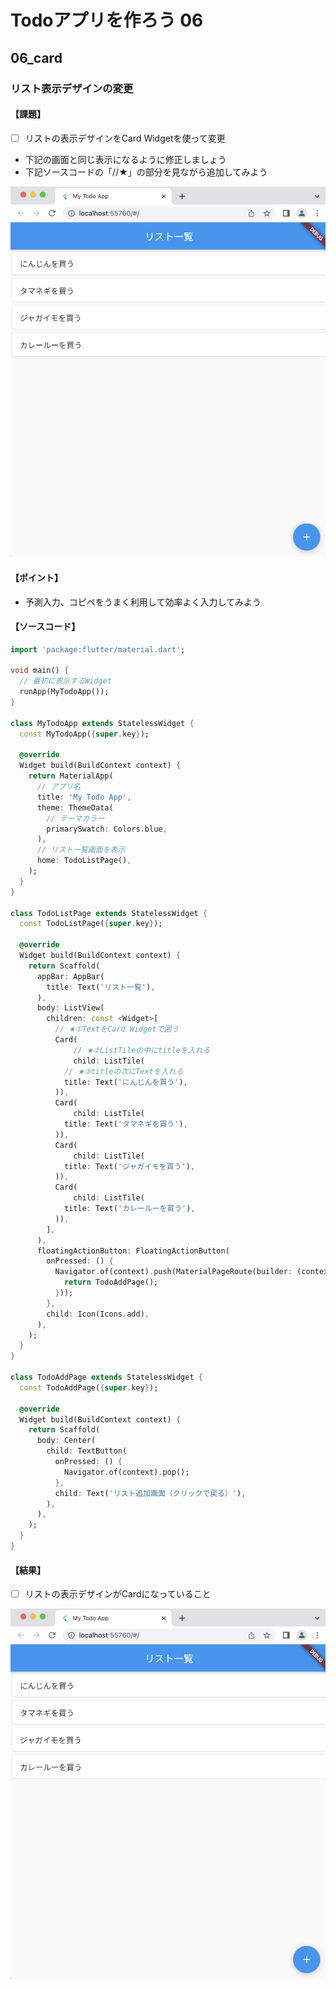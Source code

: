 # Todoアプリを作ろう 06

## 06_card

### リスト表示デザインの変更

#### **【課題】**

- [ ] リストの表示デザインをCard Widgetを使って変更
- 下記の画面と同じ表示になるように修正しましょう
- 下記ソースコードの「//★」の部分を見ながら追加してみよう

![課題画像](img/06_result.png)
  
#### **【ポイント】**

- 予測入力、コピペをうまく利用して効率よく入力してみよう
  
#### **【ソースコード】**

```Dart
import 'package:flutter/material.dart';

void main() {
  // 最初に表示するWidget
  runApp(MyTodoApp());
}

class MyTodoApp extends StatelessWidget {
  const MyTodoApp({super.key});

  @override
  Widget build(BuildContext context) {
    return MaterialApp(
      // アプリ名
      title: 'My Todo App',
      theme: ThemeData(
        // テーマカラー
        primarySwatch: Colors.blue,
      ),
      // リスト一覧画面を表示
      home: TodoListPage(),
    );
  }
}

class TodoListPage extends StatelessWidget {
  const TodoListPage({super.key});

  @override
  Widget build(BuildContext context) {
    return Scaffold(
      appBar: AppBar(
        title: Text('リスト一覧'),
      ),
      body: ListView(
        children: const <Widget>[
          // ★①TextをCard Widgetで囲う
          Card(
              // ★②ListTileの中にtitleを入れる
              child: ListTile(
            // ★③titleの次にTextを入れる
            title: Text('にんじんを買う'),
          )),
          Card(
              child: ListTile(
            title: Text('タマネギを買う'),
          )),
          Card(
              child: ListTile(
            title: Text('ジャガイモを買う'),
          )),
          Card(
              child: ListTile(
            title: Text('カレールーを買う'),
          )),
        ],
      ),
      floatingActionButton: FloatingActionButton(
        onPressed: () {
          Navigator.of(context).push(MaterialPageRoute(builder: (context) {
            return TodoAddPage();
          }));
        },
        child: Icon(Icons.add),
      ),
    );
  }
}

class TodoAddPage extends StatelessWidget {
  const TodoAddPage({super.key});

  @override
  Widget build(BuildContext context) {
    return Scaffold(
      body: Center(
        child: TextButton(
          onPressed: () {
            Navigator.of(context).pop();
          },
          child: Text('リスト追加画面（クリックで戻る）'),
        ),
      ),
    );
  }
}
```

#### **【結果】**  

- [ ] リストの表示デザインがCardになっていること

![結果](img/06_result.png)
